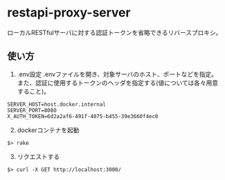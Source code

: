 # restapi-proxy-server
ローカルRESTfulサーバに対する認証トークンを省略できるリバースプロキシ。

## 使い方

1. .env設定
.envファイルを開き、対象サーバのホスト、ポートなどを指定。  
また、認証に使用するトークンのヘッダを指定する(値については各々用意すること)。

```
SERVER_HOST=host.docker.internal
SERVER_PORT=8080
X_AUTH_TOKEN=6d2a2af6-491f-4075-b455-39e3660f4ec0
```

2. dockerコンテナを起動

```
$> rake
```

3. リクエストする

```
$> curl -X GET http://localhost:3000/
```